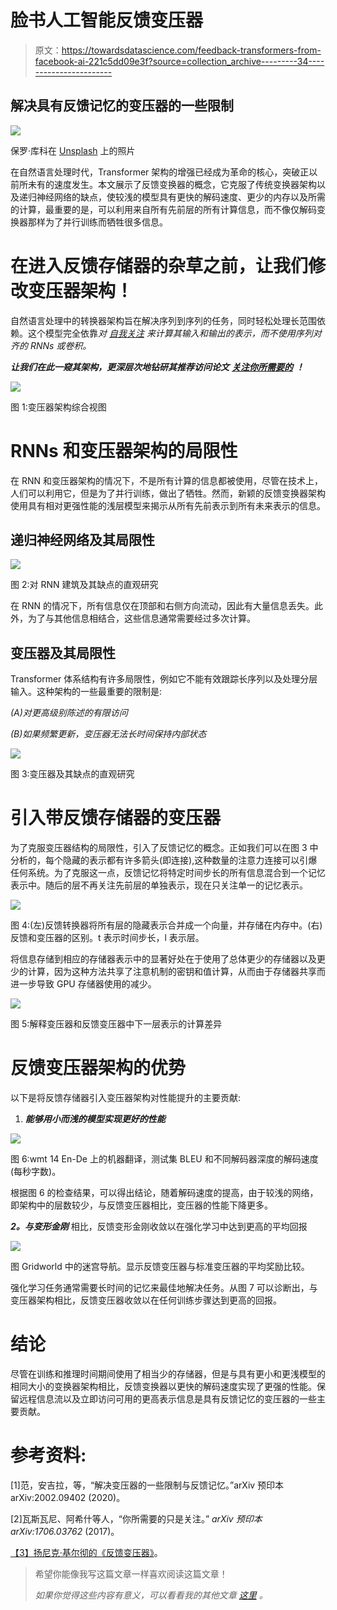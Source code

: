 # 脸书人工智能反馈变压器

> 原文：<https://towardsdatascience.com/feedback-transformers-from-facebook-ai-221c5dd09e3f?source=collection_archive---------34----------------------->

## 解决具有反馈记忆的变压器的一些限制

![](img/6762536ec6fb7a5e2b9d2cd677b1eb53.png)

保罗·库科在 [Unsplash](/s/photos/backe%3Dward?utm_source=unsplash&utm_medium=referral&utm_content=creditCopyText) 上的照片

在自然语言处理时代，Transformer 架构的增强已经成为革命的核心，突破正以前所未有的速度发生。本文展示了反馈变换器的概念，它克服了传统变换器架构以及递归神经网络的缺点，使较浅的模型具有更快的解码速度、更少的内存以及所需的计算，最重要的是，可以利用来自所有先前层的所有计算信息，而不像仅解码变换器那样为了并行训练而牺牲很多信息。

# 在进入反馈存储器的杂草之前，让我们修改变压器架构！

自然语言处理中的转换器架构旨在解决序列到序列的任务，同时轻松处理长范围依赖。这个模型完全依靠*对* [*自我关注*](/illustrated-self-attention-2d627e33b20a) *来计算其输入和输出的表示，而不使用序列对齐的 RNNs 或卷积。*

***让我们在此一窥其架构，更深层次地钻研其推荐访问论文*** [***关注你所需要的***](https://arxiv.org/abs/1706.03762) ***！***

![](img/9d1a0e6928ac6457023c51f05803fa1a.png)

图 1:变压器架构综合视图

# RNNs 和变压器架构的局限性

在 RNN 和变压器架构的情况下，不是所有计算的信息都被使用，尽管在技术上，人们可以利用它，但是为了并行训练，做出了牺牲。然而，新颖的反馈变换器架构使用具有相对更强性能的浅层模型来揭示从所有先前表示到所有未来表示的信息。

## 递归神经网络及其局限性

![](img/6b93b6bf95af98baa2650e8d47e6af6b.png)

图 2:对 RNN 建筑及其缺点的直观研究

在 RNN 的情况下，所有信息仅在顶部和右侧方向流动，因此有大量信息丢失。此外，为了与其他信息相结合，这些信息通常需要经过多次计算。

## 变压器及其局限性

Transformer 体系结构有许多局限性，例如它不能有效跟踪长序列以及处理分层输入。这种架构的一些最重要的限制是:

*(A)对更高级别陈述的有限访问*

*(B)如果频繁更新，变压器无法长时间保持内部状态*

![](img/96ad5bdfe81a74a76ded55dcca0176e4.png)

图 3:变压器及其缺点的直观研究

# 引入带反馈存储器的变压器

为了克服变压器结构的局限性，引入了反馈记忆的概念。正如我们可以在图 3 中分析的，每个隐藏的表示都有许多箭头(即连接),这种数量的注意力连接可以引爆任何系统。为了克服这一点，反馈记忆将特定时间步长的所有信息混合到一个记忆表示中。随后的层不再关注先前层的单独表示，现在只关注单一的记忆表示。

![](img/dd73d526e25505a62646bb090b12e5f4.png)

图 4:(左)反馈转换器将所有层的隐藏表示合并成一个向量，并存储在内存中。(右)反馈和变压器的区别。t 表示时间步长，l 表示层。

将信息存储到相应的存储器表示中的显著好处在于使用了总体更少的存储器以及更少的计算，因为这种方法共享了注意机制的密钥和值计算，从而由于存储器共享而进一步导致 GPU 存储器使用的减少。

![](img/b6756f10037767b67403540247572856.png)

图 5:解释变压器和反馈变压器中下一层表示的计算差异

# 反馈变压器架构的优势

以下是将反馈存储器引入变压器架构对性能提升的主要贡献:

1.  ***能够用小而浅的模型实现更好的性能***

![](img/6b1168874a286401342cec7e332951b5.png)

图 6:wmt 14 En-De 上的机器翻译，测试集 BLEU 和不同解码器深度的解码速度(每秒字数)。

根据图 6 的检查结果，可以得出结论，随着解码速度的提高，由于较浅的网络，即架构中的层数较少，与反馈变压器相比，变压器的性能下降更多。

***2。与变形金刚*** 相比，反馈变形金刚收敛以在强化学习中达到更高的平均回报

![](img/75b1062415da642e8b650e1979ebbc1c.png)

图 Gridworld 中的迷宫导航。显示反馈变压器与标准变压器的平均奖励比较。

强化学习任务通常需要长时间的记忆来最佳地解决任务。从图 7 可以诊断出，与变压器架构相比，反馈变压器收敛以在任何训练步骤达到更高的回报。

# 结论

尽管在训练和推理时间期间使用了相当少的存储器，但是与具有更小和更浅模型的相同大小的变换器架构相比，反馈变换器以更快的解码速度实现了更强的性能。保留远程信息流以及立即访问可用的更高表示信息是具有反馈记忆的变压器的一些主要贡献。

# 参考资料:

[1]范，安吉拉，等，“解决变压器的一些限制与反馈记忆。”arXiv 预印本 arXiv:2002.09402 (2020)。

[2]瓦斯瓦尼、阿希什等人，“你所需要的只是关注。” *arXiv 预印本 arXiv:1706.03762* (2017)。

[【3】扬尼克·基尔彻的《反馈变压器》](https://www.youtube.com/watch?v=zdb8MM94A5c)。

> 希望你能像我写这篇文章一样喜欢阅读这篇文章！
> 
> *如果你觉得这些内容有意义，可以看看我的其他文章* [*这里*](https://medium.com/@dhwanidm1996) *。*
